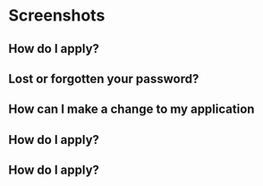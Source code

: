 



# Screenshots

## How do I apply?



## Lost or forgotten your password?



## How can I make a change to my application



## How do I apply?



## How do I apply?


